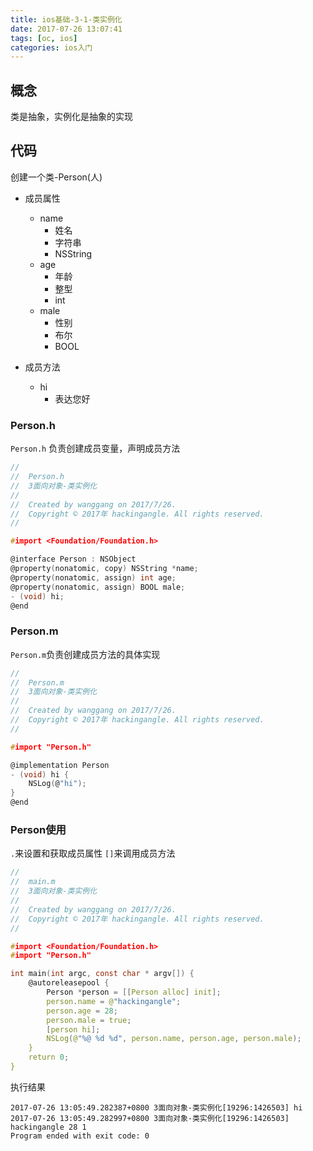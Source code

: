```yaml
---
title: ios基础-3-1-类实例化
date: 2017-07-26 13:07:41
tags: [oc, ios]
categories: ios入门
---
```


## 概念

类是抽象，实例化是抽象的实现

## 代码

创建一个类-Person(人)

- 成员属性
    - name
        - 姓名
        - 字符串
        - NSString
    - age
        - 年龄
        - 整型
        - int
    - male
        - 性别
        - 布尔
        - BOOL

- 成员方法
    - hi
        - 表达您好

### Person.h

`Person.h` 负责创建成员变量，声明成员方法

``` c
//
//  Person.h
//  3面向对象-类实例化
//
//  Created by wanggang on 2017/7/26.
//  Copyright © 2017年 hackingangle. All rights reserved.
//

#import <Foundation/Foundation.h>

@interface Person : NSObject
@property(nonatomic, copy) NSString *name;
@property(nonatomic, assign) int age;
@property(nonatomic, assign) BOOL male;
- (void) hi;
@end

```

### Person.m

`Person.m`负责创建成员方法的具体实现

``` c
//
//  Person.m
//  3面向对象-类实例化
//
//  Created by wanggang on 2017/7/26.
//  Copyright © 2017年 hackingangle. All rights reserved.
//

#import "Person.h"

@implementation Person
- (void) hi {
    NSLog(@"hi");
}
@end
```

### Person使用

`.`来设置和获取成员属性
`[]`来调用成员方法

``` c
//
//  main.m
//  3面向对象-类实例化
//
//  Created by wanggang on 2017/7/26.
//  Copyright © 2017年 hackingangle. All rights reserved.
//

#import <Foundation/Foundation.h>
#import "Person.h"

int main(int argc, const char * argv[]) {
    @autoreleasepool {
        Person *person = [[Person alloc] init];
        person.name = @"hackingangle";
        person.age = 28;
        person.male = true;
        [person hi];
        NSLog(@"%@ %d %d", person.name, person.age, person.male);
    }
    return 0;
}
```

执行结果

``` shell
2017-07-26 13:05:49.282387+0800 3面向对象-类实例化[19296:1426503] hi
2017-07-26 13:05:49.282997+0800 3面向对象-类实例化[19296:1426503] hackingangle 28 1
Program ended with exit code: 0
```